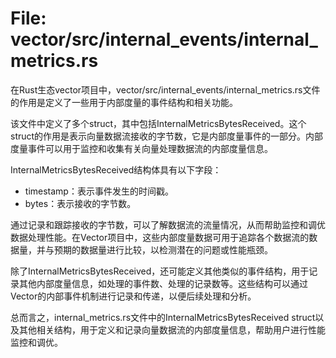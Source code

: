 # File: vector/src/internal_events/internal_metrics.rs

在Rust生态vector项目中，vector/src/internal_events/internal_metrics.rs文件的作用是定义了一些用于内部度量的事件结构和相关功能。

该文件中定义了多个struct，其中包括InternalMetricsBytesReceived。这个struct的作用是表示向量数据流接收的字节数，它是内部度量事件的一部分。内部度量事件可以用于监控和收集有关向量处理数据流的内部度量信息。

InternalMetricsBytesReceived结构体具有以下字段：
- timestamp：表示事件发生的时间戳。
- bytes：表示接收的字节数。

通过记录和跟踪接收的字节数，可以了解数据流的流量情况，从而帮助监控和调优数据处理性能。在Vector项目中，这些内部度量数据可用于追踪各个数据流的数据量，并与预期的数据量进行比较，以检测潜在的问题或性能瓶颈。

除了InternalMetricsBytesReceived，还可能定义其他类似的事件结构，用于记录其他内部度量信息，如处理的事件数、处理的记录数等。这些结构可以通过Vector的内部事件机制进行记录和传递，以便后续处理和分析。

总而言之，internal_metrics.rs文件中的InternalMetricsBytesReceived struct以及其他相关结构，用于定义和记录向量数据流的内部度量信息，帮助用户进行性能监控和调优。


